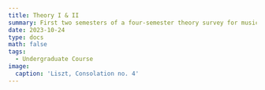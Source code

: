 ```yaml
---
title: Theory I & II
summary: First two semesters of a four-semester theory survey for music majors
date: 2023-10-24
type: docs
math: false
tags:
  - Undergraduate Course
image:
  caption: 'Liszt, Consolation no. 4'
---
```

